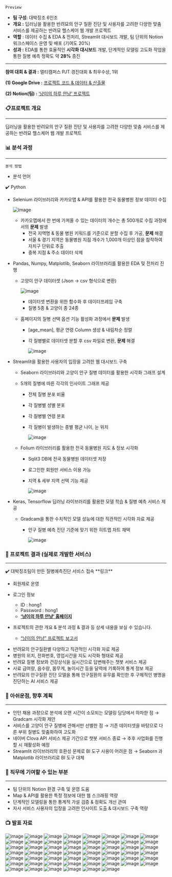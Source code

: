`Preview` 

- **팀 구성**: 대박징조 6인조
- **개요 :** 딥러닝을 활용한 반려묘의 안구 질환 진단 및 사용자를 고려한 다양한 맞춤 서비스를 제공하는 반려묘 헬스케어 웹 개발 프로젝트
- **역할** : 데이터 수집 & EDA & 전처리, Streamlit 대시보드 개발, 팀 단위의 Notion 워크스페이스 운영 및    배포 (기여도 20%)
- **성과 :** EDA를 통한 효율적인 **시각화 대시보드** 개발, 단계적인 모델링 고도화 작업을 통한 질병 예측 정확도 약 **28%** 증진

---

**참여 대회 & 결과 :** 멀티캠퍼스 PJT 경진대회 & 최우수상, 1위

**(1) Google Drive :** [프로젝트 코드 & 데이터 & 산출물](https://drive.google.com/drive/folders/1RG1aH1zDg7JXFbCUYY0hjtHBhdFjx_2F?usp=sharing)

**(2) Notion(팀) :** [‘냥이의 하루 안냥’ 프로젝트](https://www.notion.so/78e739d2fd1540f8a55e33975b9a6462?pvs=21)

### 📋프로젝트 개요

---

딥러닝을 활용한 반려묘의 안구 질환 진단 및 사용자를 고려한 다양한 맞춤 서비스를 제공하는 반려묘 헬스케어   웹 개발 프로젝트

### 📊 분석 과정

---

`분석 방법` 

- 분석 언어

<aside>
✔️ Python

- Selenium 라이브러리와 카카오맵 & API를 활용한 전국 동물병원 정보 데이터 수집
    
    ![image](https://github.com/YoungMinDA/Cat-Eye-Disease-Analysis-Diagnosis-Service-Project/assets/109095108/231dc523-75a0-4fd4-862b-d998fb7ff6ce)

    
    - 카카오맵에서 한 번에 가져올 수 있는 데이터의 개수는 총 500개로 수집 과정에서의 **문제** 발생
        - 전국 지역명 & 동물 병원 키워드를 기준으로 분할 수집 후 가공, **문제** 해결
        - 서울 & 경기 지역은 동물병원 지점 개수가 1,000개 이상인 점을 참작하여 자치구 단위로 추출
        - 중복 지점 & 주소 데이터 삭제
- Pandas, Numpy, Matplotlib, Seaborn 라이브러리를 활용한 EDA 및 전처리 진행
    - 고양이 안구 데이터셋 (Json → csv 형식으로 변환)
        
        ![image](https://github.com/YoungMinDA/Cat-Eye-Disease-Analysis-Diagnosis-Service-Project/assets/109095108/66ccadab-fec6-4565-a792-5a47fe3b3bfe)

        - 데이터셋 변환을 위한 함수화 후 데이터프레임 구축
        - 질병 5종 & 고양이 종 24종
    - 홈페이지의 질병 선택 옵션 기능 활성화 과정에서 **문제** 발생
        - [age_mean], 평균 연령 Column 생성 & 내림차순 정렬
        - 각 질병별로 데이터셋 분할 후 csv 파일로 변환, **문제** 해결
            
            ![image](https://github.com/YoungMinDA/Cat-Eye-Disease-Analysis-Diagnosis-Service-Project/assets/109095108/545811ca-8f2f-46ea-99af-9b12e0f5bb50)

            
- Streamlit을 활용한 사용자의 입장을 고려한 웹 대시보드 구축
    - Seaborn 라이브러리와 고양이 안구 질병 데이터를 활용한 시각화 그래프 설계
    - 5개의 질병에 따른 각각의 인사이트 그래프 제공
        - 전체 질병 분포 비율
        - 각 질병별 성별 분포
        - 각 질병별 연령 분포
        - 각 질병이 발생하는 종별 평균 나이, 눈 위치
            
            ![image](https://github.com/YoungMinDA/Cat-Eye-Disease-Analysis-Diagnosis-Service-Project/assets/109095108/156dfae5-0097-40f7-a6b6-507bc252990d)

    - Folium 라이브러리를 활용한 전국 동물병원 지도 & 정보 시각화
        - Sqlit3 DB에 전국 동물병원 데이터셋 저장
        - 로그인한 회원만 서비스 이용 가능
        - 지역 & 세부 지역 선택 기능 제공
            
            ![image](https://github.com/YoungMinDA/Cat-Eye-Disease-Analysis-Diagnosis-Service-Project/assets/109095108/518f64ba-7138-4517-9b76-7e6bf1cafe98)

- Keras, Tensorflow 딥러닝 라이브러리를 활용한 모델 학습 & 질병 예측 서비스 제공
    - Gradcam을 통한 수치적인 모델 성능에 대한 직관적인 시각화 자료 제공
        - 안구 질병 예측 진단 기준에 맞기 위한 히트맵 차트 채택
            
            ![image](https://github.com/YoungMinDA/Cat-Eye-Disease-Analysis-Diagnosis-Service-Project/assets/109095108/f6e397d6-723e-42aa-b49a-780ec3d97776)

</aside>

### 🎯 프로젝트 결과 (실제로 개발한 서비스)

---

<aside>
✔️ 대박징조팀이 만든 질병예측진단 서비스 접속 **링크**

- 회원제로 운영
- 로그인 정보
    - ID : hong1
    - Password : hong1
    - [**‘냥이의 하루 안냥’ 홈페이지**](https://limjs102412-pythonproject2-home-ijsfek.streamlit.app/)
    
- 프로젝트의 관한 개요 & 분석 과정 & 결과 등 상세 내용을 보실 수 있습니다.
    - [“냥이의 안냥” 프로젝트 보고서](https://www.notion.so/cab37e40d9ca42129ec38d9590347a8e?pvs=21)
    
</aside>

- 반려묘의 안구질환별 다양하고 직관적인 시각화 자료 제공
- 병원의 위치, 전화번호, 영업시간을 지도 시각화 형태로 제공
- 반려묘 질병 정보와 건강상식을 실시간으로 답변해주는 챗봇 서비스 제공
- 사료 급여량, 음수량, 몸무게, 놀이시간 등을 달력에 기록하여 통계 정보 제공
- 반려묘의 안구질환 진단 모델을 통해 안구질환의 유무를 확인한 후 구체적인 병명을 진단하는 AI 서비스 제공

### 🛫 아쉬운점, 향후 계획

---

- 인턴 채용 과정으로 분석에 오랜 시간이 소모되는 모델링 담당에서 하차한 점 → Gradcam 시각화 제안
- 서비스를 고양이 안구 질병에 관해서만 선별한 점 → 기존 데이터셋을 바탕으로 다른 부위 질병도 맞춤화하여 고도화
- 네이버 Clova API 서비스 제공 기간으로 챗봇 서비스 종료 → 추후 사업화를 진행할 시 재활성화 예정
- Streamlit 라이브러리의 호환성 문제로 BI 도구 사용이 어려운 점 → Seaborn 과 Matplotlib 라이브러리로 BI 도구 대체

### 🧭 직무에 기여할 수 있는 부분

---

- 팀 단위의 Notion 환경 구축 및 운영 도움
- Map & API를 활용한 특정 정보에 대한 웹 스크래핑 역량
- 단계적인 모델링을 통한 통계적 가설 검증 & 정확도 개선 관여
- 자사 서비스 사용자의 입장을 고려한 인사이트 도출 & 대시보드 구축 역량

### 📺 발표 자료
![image](https://github.com/YoungMinDA/Cat-Eye-Disease-Analysis-Diagnosis-Service-Project/assets/109095108/288a5218-05ef-415c-aafb-8c946db5c95d)
![image](https://github.com/YoungMinDA/Cat-Eye-Disease-Analysis-Diagnosis-Service-Project/assets/109095108/6b734ff8-8896-4cc9-aca8-a8b2bf4a1293)
![image](https://github.com/YoungMinDA/Cat-Eye-Disease-Analysis-Diagnosis-Service-Project/assets/109095108/0adcf0c7-6741-42a3-8884-a2435501cba8)
![image](https://github.com/YoungMinDA/Cat-Eye-Disease-Analysis-Diagnosis-Service-Project/assets/109095108/2d5a1919-7f94-4bc8-bd2f-f03a198268e0)
![image](https://github.com/YoungMinDA/Cat-Eye-Disease-Analysis-Diagnosis-Service-Project/assets/109095108/81139726-13ec-4f86-84b2-ba84fd2f28a8)
![image](https://github.com/YoungMinDA/Cat-Eye-Disease-Analysis-Diagnosis-Service-Project/assets/109095108/eefbaae4-1a50-4f56-afb5-e04aacc13f63)
![image](https://github.com/YoungMinDA/Cat-Eye-Disease-Analysis-Diagnosis-Service-Project/assets/109095108/af2f8d2f-c2d0-4546-8ef2-bcf0324d2dab)
![image](https://github.com/YoungMinDA/Cat-Eye-Disease-Analysis-Diagnosis-Service-Project/assets/109095108/fceb8522-f827-4a36-9d71-373b13705e92)
![image](https://github.com/YoungMinDA/Cat-Eye-Disease-Analysis-Diagnosis-Service-Project/assets/109095108/24705dad-06a3-4c39-80f0-eaef373bbe14)
![image](https://github.com/YoungMinDA/Cat-Eye-Disease-Analysis-Diagnosis-Service-Project/assets/109095108/94663dc5-e3b0-4777-aed8-fc8b4d4c0056)
![image](https://github.com/YoungMinDA/Cat-Eye-Disease-Analysis-Diagnosis-Service-Project/assets/109095108/5e59f1b1-f146-4fe3-a109-967698771cbd)
![image](https://github.com/YoungMinDA/Cat-Eye-Disease-Analysis-Diagnosis-Service-Project/assets/109095108/cfaddcf9-a456-4262-817a-4eeb62a7a217)
![image](https://github.com/YoungMinDA/Cat-Eye-Disease-Analysis-Diagnosis-Service-Project/assets/109095108/a7c3ff2d-a587-46f0-805c-43c6a6b93c66)
![image](https://github.com/YoungMinDA/Cat-Eye-Disease-Analysis-Diagnosis-Service-Project/assets/109095108/edf562c8-5608-498a-8549-fccd25bcff38)
![image](https://github.com/YoungMinDA/Cat-Eye-Disease-Analysis-Diagnosis-Service-Project/assets/109095108/8415765b-4f82-4e30-9615-6607a02d8e3e)
![image](https://github.com/YoungMinDA/Cat-Eye-Disease-Analysis-Diagnosis-Service-Project/assets/109095108/7d07d1b8-6246-4d34-9f3c-5223ee4cd6fb)
![image](https://github.com/YoungMinDA/Cat-Eye-Disease-Analysis-Diagnosis-Service-Project/assets/109095108/c9974297-fcef-40b5-b595-a0a98b45e5d1)
![image](https://github.com/YoungMinDA/Cat-Eye-Disease-Analysis-Diagnosis-Service-Project/assets/109095108/9f336523-58d2-4b93-a50a-92c69755b7c7)
![image](https://github.com/YoungMinDA/Cat-Eye-Disease-Analysis-Diagnosis-Service-Project/assets/109095108/aa296e21-62a3-4e0d-a93d-0aba860b490e)
![image](https://github.com/YoungMinDA/Cat-Eye-Disease-Analysis-Diagnosis-Service-Project/assets/109095108/1b516f2e-b174-4f9a-af22-1df7d170d1ed)
![image](https://github.com/YoungMinDA/Cat-Eye-Disease-Analysis-Diagnosis-Service-Project/assets/109095108/24ad9d3f-5a82-41d5-b326-8b903bf612c4)
![image](https://github.com/YoungMinDA/Cat-Eye-Disease-Analysis-Diagnosis-Service-Project/assets/109095108/f961aac7-6a92-4a6b-a782-7ae9537148c3)
![image](https://github.com/YoungMinDA/Cat-Eye-Disease-Analysis-Diagnosis-Service-Project/assets/109095108/a966125c-ee30-4c24-bd44-8e7dd48ec762)
![image](https://github.com/YoungMinDA/Cat-Eye-Disease-Analysis-Diagnosis-Service-Project/assets/109095108/ed9ac1c1-ccf6-4635-827c-fa246b6734a8)
![image](https://github.com/YoungMinDA/Cat-Eye-Disease-Analysis-Diagnosis-Service-Project/assets/109095108/c019b2b9-94ef-409a-a7b8-8d93b80f420a)
![image](https://github.com/YoungMinDA/Cat-Eye-Disease-Analysis-Diagnosis-Service-Project/assets/109095108/ee557666-375c-437c-945d-3523120fe8e5)
![image](https://github.com/YoungMinDA/Cat-Eye-Disease-Analysis-Diagnosis-Service-Project/assets/109095108/86758577-41be-449b-ad1d-70d854d12512)
![image](https://github.com/YoungMinDA/Cat-Eye-Disease-Analysis-Diagnosis-Service-Project/assets/109095108/d79ede52-8b45-43ad-90d8-e9057553ebf0)
![image](https://github.com/YoungMinDA/Cat-Eye-Disease-Analysis-Diagnosis-Service-Project/assets/109095108/33199aa4-cee3-4817-a85e-bf21a646b2cd)
![image](https://github.com/YoungMinDA/Cat-Eye-Disease-Analysis-Diagnosis-Service-Project/assets/109095108/2908ae56-4a34-4c86-9210-e18534961122)
![image](https://github.com/YoungMinDA/Cat-Eye-Disease-Analysis-Diagnosis-Service-Project/assets/109095108/a2f821da-4bd4-400d-81b1-790d8d330eb7)
![image](https://github.com/YoungMinDA/Cat-Eye-Disease-Analysis-Diagnosis-Service-Project/assets/109095108/e5812397-8c86-4634-ac9e-caee92337cf1)
![image](https://github.com/YoungMinDA/Cat-Eye-Disease-Analysis-Diagnosis-Service-Project/assets/109095108/f98ab420-4ac9-4844-ad70-e09a1bcde7b9)
![image](https://github.com/YoungMinDA/Cat-Eye-Disease-Analysis-Diagnosis-Service-Project/assets/109095108/e34bffba-c61c-445a-9622-a6efa58d8fc5)
![image](https://github.com/YoungMinDA/Cat-Eye-Disease-Analysis-Diagnosis-Service-Project/assets/109095108/e92b1f32-3c2a-4bb4-a884-9f0e5e98825a)
![image](https://github.com/YoungMinDA/Cat-Eye-Disease-Analysis-Diagnosis-Service-Project/assets/109095108/6d5e389d-9f84-448e-aeb0-4f16a07fd168)
![image](https://github.com/YoungMinDA/Cat-Eye-Disease-Analysis-Diagnosis-Service-Project/assets/109095108/cb8e760c-1799-4a89-a723-cdbf067b6fb6)
![image](https://github.com/YoungMinDA/Cat-Eye-Disease-Analysis-Diagnosis-Service-Project/assets/109095108/a56f82e8-11a7-4678-b3b4-ec8cf546e3d0)
![image](https://github.com/YoungMinDA/Cat-Eye-Disease-Analysis-Diagnosis-Service-Project/assets/109095108/b9c32ec8-61d0-493b-b8ab-74a12cddfe2e)
![image](https://github.com/YoungMinDA/Cat-Eye-Disease-Analysis-Diagnosis-Service-Project/assets/109095108/2be2219d-2d2b-4472-8ea1-9bf8c098f7ea)
![image](https://github.com/YoungMinDA/Cat-Eye-Disease-Analysis-Diagnosis-Service-Project/assets/109095108/b4b48db4-a484-4ec4-8d6f-b528aea946a0)
![image](https://github.com/YoungMinDA/Cat-Eye-Disease-Analysis-Diagnosis-Service-Project/assets/109095108/99a4a6e6-c91f-490f-8adb-f8210c481800)
![image](https://github.com/YoungMinDA/Cat-Eye-Disease-Analysis-Diagnosis-Service-Project/assets/109095108/54f02efa-ee12-4bfe-977e-29aa2b8fbb2d)
![image](https://github.com/YoungMinDA/Cat-Eye-Disease-Analysis-Diagnosis-Service-Project/assets/109095108/0281716d-5427-4e57-bb0a-32f219f48a74)
![image](https://github.com/YoungMinDA/Cat-Eye-Disease-Analysis-Diagnosis-Service-Project/assets/109095108/e597fff4-f92d-47ed-b4e0-7842af873b63)
![image](https://github.com/YoungMinDA/Cat-Eye-Disease-Analysis-Diagnosis-Service-Project/assets/109095108/4dcc2fbf-fb05-40e4-9672-37ae6397158f)
![image](https://github.com/YoungMinDA/Cat-Eye-Disease-Analysis-Diagnosis-Service-Project/assets/109095108/3b3d07ba-ab7d-4c65-81c0-f7649fea4f01)
![image](https://github.com/YoungMinDA/Cat-Eye-Disease-Analysis-Diagnosis-Service-Project/assets/109095108/c61b3292-1117-48ab-868a-352b03fa9805)
![image](https://github.com/YoungMinDA/Cat-Eye-Disease-Analysis-Diagnosis-Service-Project/assets/109095108/987b650d-0c04-4197-b253-7cb1b9ebf485)
![image](https://github.com/YoungMinDA/Cat-Eye-Disease-Analysis-Diagnosis-Service-Project/assets/109095108/f298e1bb-e8ca-4443-b5e0-18a6e2a5f19d)
![image](https://github.com/YoungMinDA/Cat-Eye-Disease-Analysis-Diagnosis-Service-Project/assets/109095108/474cfaa3-5cf8-4b2d-b3e0-1ae0147c39d2)
![image](https://github.com/YoungMinDA/Cat-Eye-Disease-Analysis-Diagnosis-Service-Project/assets/109095108/89d992bf-eed7-4eb1-9d28-5d354de5d409)
![image](https://github.com/YoungMinDA/Cat-Eye-Disease-Analysis-Diagnosis-Service-Project/assets/109095108/52d491ea-fa71-44cb-abdc-c9aabc4b67e1)
![image](https://github.com/YoungMinDA/Cat-Eye-Disease-Analysis-Diagnosis-Service-Project/assets/109095108/c6cb372d-43f4-44ff-a1b5-aa688cd1dce9)
